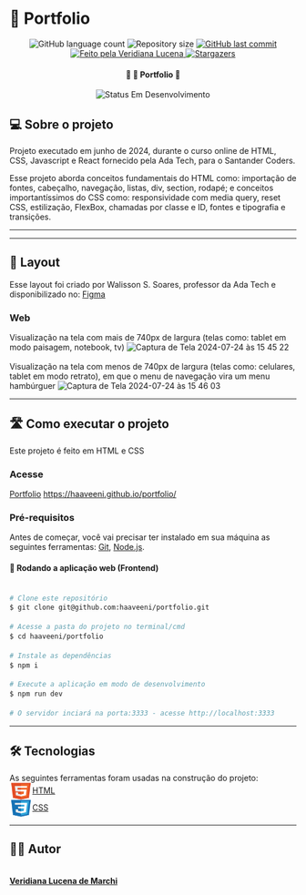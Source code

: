# 📁 Portfolio

<p align="center">
  <img alt="GitHub language count" src="https://img.shields.io/github/languages/count/haaveeni/portfolio?color=%23b21104">

  <img alt="Repository size" src="https://img.shields.io/github/repo-size/haaveeni%2Fportfolio?color=%23b21104">
  
  <a href="https://github.com/haaveeni/plannerDeViagem/commits/main">
    <img alt="GitHub last commit" src="https://img.shields.io/github/last-commit/haaveeni/portfolio?color=%23b21104">
  </a>
  
   <a href="">
    <img alt="Feito pela Veridiana Lucena" src="https://img.shields.io/badge/feito%20por%20-Veridiana-b21104">
   </a>
   
   <a href="https://github.com/haaveeni/portfolio/stargazers">
    <img alt="Stargazers" src="https://img.shields.io/github/stars/haaveeni/portfolio?style=social">
  </a>

<h4 align="center"> 
	🚧 📅 Portfolio 🚧
</h4>

<p align="center">
	<img alt="Status Em Desenvolvimento" src="https://img.shields.io/badge/STATUS-EM%20DESENVOLVIMENTO-green">
<!-- 	<img alt="Status Concluído" src="https://img.shields.io/badge/STATUS-CONCLU%C3%8DDO-brightgreen"> -->
</p>

## 💻 Sobre o projeto

Projeto executado em junho de 2024, durante o curso online de HTML, CSS, Javascript e React fornecido pela Ada Tech, para o Santander Coders.

Esse projeto aborda conceitos fundamentais do HTML como: importação de fontes, cabeçalho, navegação, listas, div, section, rodapé; e conceitos importantíssimos do CSS como: responsividade com media query, reset CSS, estilização, FlexBox, chamadas por classe e ID, fontes e tipografia e transições.

---

<!-- ## ⚙️ Funcionalidades -->

---

## 🎨 Layout

Esse layout foi criado por Walisson S. Soares, professor da Ada Tech e disponibilizado no: 
<a href="https://www.figma.com/proto/P1vXx67Rqu1s5ssa4HfpAx/Portfolio-UI-Web-and-Mobile-Community?node-id=136-57&t=bquNdBpmWfRzbK35-1">Figma</a>

### Web

Visualização na tela com mais de 740px de largura (telas como: tablet em modo paisagem, notebook, tv)
<img width="1432" alt="Captura de Tela 2024-07-24 às 15 45 22" src="https://github.com/user-attachments/assets/6969592e-68b3-4af0-9f34-4662c7da6797">
<br/><br/>
Visualização na tela com menos de 740px de largura (telas como: celulares, tablet em modo retrato), em que o menu de navegação vira um menu hambúrguer
<img width="697" alt="Captura de Tela 2024-07-24 às 15 46 03" src="https://github.com/user-attachments/assets/c0dea15e-1e89-4c65-97ce-3ff18e8d151e">

---

## 🛣️ Como executar o projeto

Este projeto é feito em HTML e CSS

### Acesse
<a href="https://haaveeni.github.io/portfolio/">Portfolio</a>
https://haaveeni.github.io/portfolio/

### Pré-requisitos
Antes de começar, você vai precisar ter instalado em sua máquina as seguintes ferramentas:
[Git](https://git-scm.com), [Node.js](https://nodejs.org/en/). 

#### 🧭 Rodando a aplicação web (Frontend)

```bash

# Clone este repositório
$ git clone git@github.com:haaveeni/portfolio.git

# Acesse a pasta do projeto no terminal/cmd
$ cd haaveeni/portfolio

# Instale as dependências
$ npm i

# Execute a aplicação em modo de desenvolvimento
$ npm run dev

# O servidor inciará na porta:3333 - acesse http://localhost:3333 

```

---

## 🛠 Tecnologias

As seguintes ferramentas foram usadas na construção do projeto:
<br>
<a href = "https://developer.mozilla.org/en-US/docs/Web/HTML"><img align="center" alt="HTML" height="30" width="40" src="https://raw.githubusercontent.com/devicons/devicon/master/icons/html5/html5-original.svg">HTML</a>
<br>
<a href = "https://developer.mozilla.org/en-US/docs/Web/CSS"><img align="center" alt="CSS" height="30" width="40" src="https://raw.githubusercontent.com/devicons/devicon/master/icons/css3/css3-original.svg">CSS</a>

---

## 🧙‍♂️ Autor

<a href="https://www.linkedin.com/in/veridiana-lucena/">
 <img src="https://media.licdn.com/dms/image/D4D03AQE7TU2xzZdMtQ/profile-displayphoto-shrink_200_200/0/1715875083059?e=1727308800&v=beta&t=IMNulLJ8nfCxPci-BR6WRLSwNtphIVhohpEqlGyt9QI" width="100px;" alt=""/>
 <br />
 <b>Veridiana Lucena de Marchi</b></a>
